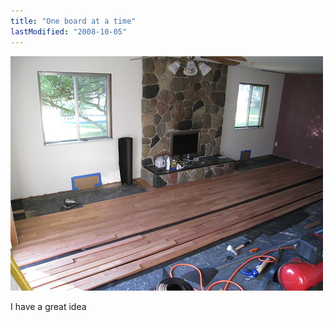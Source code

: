 ```yaml
---
title: "One board at a time"
lastModified: "2008-10-05"
---
```


[![Half the floor is in.](/images/2914321321_50785d0772.jpg)](http://www.flickr.com/photos/dorkstyle/2914321321/ "Half the floor is in. by Nick DeNardis, on Flickr")

I have a great idea
